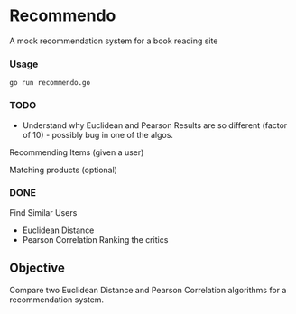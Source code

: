 # Recommendo

A mock recommendation system for a book reading site

### Usage

```go run recommendo.go```

### TODO

- Understand why Euclidean and Pearson Results are so different (factor of 10) - possibly bug in one of the algos.

Recommending Items (given a user)

Matching products (optional)

### DONE

Find Similar Users
- Euclidean Distance
- Pearson Correlation
Ranking the critics

## Objective

Compare two Euclidean Distance and Pearson Correlation algorithms for a recommendation system.